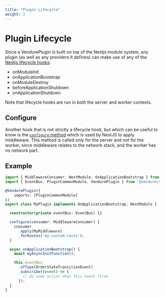```yaml
---
title: "Plugin Lifecycle"
weight: 3
---
```


# Plugin Lifecycle

Since a VendurePlugin is built on top of the Nestjs module system, any plugin (as well as any providers it defines) can make use of any of the [Nestjs lifecycle hooks](https://docs.nestjs.com/fundamentals/lifecycle-events):

* onModuleInit
* onApplicationBootstrap
* onModuleDestroy
* beforeApplicationShutdown
* onApplicationShutdown

Note that lifecycle hooks are run in _both_ the server and worker contexts.

## Configure

Another hook that is not strictly a lifecycle hook, but which can be useful to know is the [`configure` method](https://docs.nestjs.com/middleware#applying-middleware) which is used by NestJS to apply middleware. This method is called _only_ for the server and _not_ for the worker, since middleware relates to the network stack, and the worker has no network part.

## Example

```TypeScript
import { MiddlewareConsumer, NestModule, OnApplicationBootstrap } from '@nestjs/common';
import { EventBus, PluginCommonModule, VendurePlugin } from '@vendure/core';

@VendurePlugin({
    imports: [PluginCommonModule]
})
export class MyPlugin implements OnApplicationBootstrap, NestModule {

  constructor(private eventBus: EventBus) {}

  configure(consumer: MiddlewareConsumer) {
    consumer
      .apply(MyMiddleware)
      .forRoutes('my-custom-route');
  }

  async onApplicationBootstrap() {
    await myAsyncInitFunction();

    this.eventBus
      .ofType(OrderStateTransitionEvent)
      .subscribe((event) => {
        // do some action when this event fires
      });
  }
}
```
